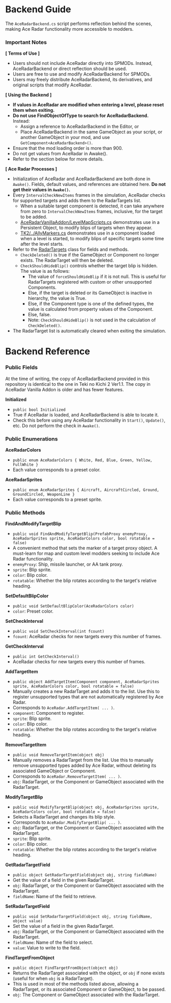 # Backend Guide

The `AceRadarBackend.cs` script performs reflection behind the scenes, making Ace Radar functionality more accessible to modders.

### Important Notes

**[ Terms of Use ]**

- Users should not include AceRadar directly into SPMODs. Instead, AceRadarBackend or direct reflection should be used.
- Users are free to use and modify AceRadarBackend for SPMODs.
- Users may freely distribute AceRadarBackend, its derivatives, and original scripts that modify AceRadar.

**[ Using the Backend ]**
- **If values in AceRadar are modified when entering a level, please reset them when exiting.**
- **Do not use FindObjectOfType to search for AceRadarBackend.** Instead:
  - Assign a reference to AceRadarBackend in the Editor, or
  - Place AceRadarBackend in the same GameObject as your script, or another GameObject in your mod, and use `GetComponent<AceRadarBackend>()`.
- Ensure that the mod loading order is more than 900.
- Do not get values from AceRadar in Awake().
- Refer to the section below for more details.

**[ Ace Radar Processes ]**

- Initialization of AceRadar and AceRadarBackend are both done in `Awake()`. Fields, default values, and references are obtained here. **Do not get their values in `Awake()`.**
- Every `IntervalCheckNewItems` frames in the simulation, AceRadar checks for supported targets and adds them to the RadarTargets list.
  - When a suitable target component is detected, it can take anywhere from zero to `IntervalCheckNewItems` frames, inclusive, for the target to be added.
  - [AceRadarVanillaAddon/LevelMapScripts.cs](https://github.com/hpgbproductions/AceRadarVanillaAddon/blob/main/Assets/Scripts/LevelMapScripts.cs) demonstrates use in a Persistent Object, to modify blips of targets when they appear.
  - [TK2/../AllyMarkers.cs](https://github.com/hpgbproductions/TK2/blob/main/Scripts/AceRadar/AllyMarkers.cs) demonstrates use in a component loaded when a level is started, to modify blips of specific targets some time after the level starts.
- Refer to the [RadarTargets](https://github.com/hpgbproductions/AceRadar/blob/9b4bbb7fcadb7406756d217298b3b35a80c0e3f2/Assets/Scripts/MapController.cs#L407) class for fields and methods.
  - `CheckDeleted()` is true if the GameObject or Component no longer exists. The RadarTarget will then be deleted.
  - `CheckShouldHideBlip()` controls whether the target blip is hidden. The value is as follows:
    - The value of `forceShouldHideBlip` if it is not null. This is useful for RadarTargets registered with custom or other unsupported Components.
    - Else, if the target is deleted or its GameObject is inactive in hierarchy, the value is True.
    - Else, if the Component type is one of the defined types, the value is calculated from property values of the Component.
    - Else, false.
    - Note: `CheckShouldHideBlip()` is not used in the calculation of `CheckDeleted()`.
- The RadarTarget list is automatically cleared when exiting the simulation.

# Backend Reference

### Public Fields

At the time of writing, the copy of AceRadarBackend provided in this repository is identical to the one in Teki no Kichi 2 Ver1.1. The copy in AceRadar Vanilla Addon is older and has fewer features.

**Initialized**

- `public bool Initialized`
- True if AceRadar is loaded, and AceRadarBackend is able to locate it.
- Check this before using any AceRadar functionality in `Start()`, `Update()`, etc. Do not perform the check in `Awake()`.

### Public Enumerations

**AceRadarColors**

- `public enum AceRadarColors { White, Red, Blue, Green, Yellow, FullWhite }`
- Each value corresponds to a preset color.

**AceRadarSprites**

- `public enum AceRadarSprites { Aircraft, AircraftCircled, Ground, GroundCircled, WeaponLine }`
- Each value corresponds to a preset sprite.

### Public Methods

**FindAndModifyTargetBlip**

- `public void FindAndModifyTargetBlip(PrefabProxy enemyProxy, AceRadarSprites sprite, AceRadarColors color, bool rotatable = false)`
- A convenient method that sets the marker of a target proxy object. A must-learn for map and custom level modders seeking to include Ace Radar functionality.
- `enemyProxy`: Ship, missile launcher, or AA tank proxy.
- `sprite`: Blip sprite.
- `color`: Blip color.
- `rotatable`: Whether the blip rotates according to the target's relative heading.

**SetDefaultBlipColor**

- `public void SetDefaultBlipColor(AceRadarColors color)`
- `color`: Preset color.

**SetCheckInterval**

- `public void SetCheckInterval(int fcount)`
- `fcount`: AceRadar checks for new targets every this number of frames.

**GetCheckInterval**
- `public int GetCheckInterval()`
- AceRadar checks for new targets every this number of frames.

**AddTargetItem**

- `public object AddTargetItem(Component component, AceRadarSprites sprite, AceRadarColors color, bool rotatable = false)`
- Manually creates a new RadarTarget and adds it to the list. Use this to register unsupported types that are not automatically registered by Ace Radar.
- Corresponds to `AceRadar.AddTargetItem( ... )`.
- `component`: Component to register.
- `sprite`: Blip sprite.
- `color`: Blip color.
- `rotatable`: Whether the blip rotates according to the target's relative heading.

**RemoveTargetItem**

- `public void RemoveTargetItem(object obj)`
- Manually removes a RadarTarget from the list. Use this to manually remove unsupported types added by Ace Radar, without deleting its associated GameObject or Component.
- Corresponds to `AceRadar.RemoveTargetItem( ... )`.
- `obj`: RadarTarget, or the Component or GameObject associated with the RadarTarget.

**ModifyTargetBlip**

- `public void ModifyTargetBlip(object obj, AceRadarSprites sprite, AceRadarColors color, bool rotatable = false)`
- Selects a RadarTarget and changes its blip style.
- Corresponds to `AceRadar.ModifyTargetBlip( ... )`.
- `obj`: RadarTarget, or the Component or GameObject associated with the RadarTarget.
- `sprite`: Blip sprite.
- `color`: Blip color.
- `rotatable`: Whether the blip rotates according to the target's relative heading.

**GetRadarTargetField**

- `public object GetRadarTargetField(object obj, string fieldName)`
- Get the value of a field in the given RadarTarget.
- `obj`: RadarTarget, or the Component or GameObject associated with the RadarTarget.
- `fieldName`: Name of the field to retrieve.

**SetRadarTargetField**

- `public void SetRadarTargetField(object obj, string fieldName, object value)`
- Set the value of a field in the given RadarTarget.
- `obj`: RadarTarget, or the Component or GameObject associated with the RadarTarget.
- `fieldName`: Name of the field to select.
- `value`: Value to write to the field.

**FindTargetFromObject**

- `public object FindTargetFromObject(object obj)`
- Returns the RadarTarget associated with the object, or `obj` if none exists (useful for when `obj` is a RadarTarget).
- This is used in most of the methods listed above, allowing a RadarTarget, or its associated Component or GameObject, to be passed.
- `obj`: The Component or GameObject associated with the RadarTarget.

